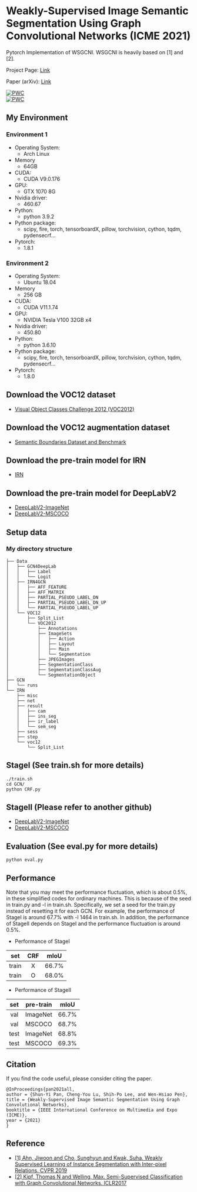 # Weakly-Supervised Image Semantic Segmentation Using Graph Convolutional Networks (ICME 2021)

Pytorch Implementation of WSGCNI. WSGCNI is heavily based on [1] and [2]. 

Project Page: [Link](http://mapl.nctu.edu.tw/WSGCN/)

Paper (arXiv): [Link](https://arxiv.org/abs/2103.16762)

[![PWC](https://img.shields.io/endpoint.svg?url=https://paperswithcode.com/badge/weakly-supervised-image-semantic-segmentation/weakly-supervised-semantic-segmentation-on-1)](https://paperswithcode.com/sota/weakly-supervised-semantic-segmentation-on-1?p=weakly-supervised-image-semantic-segmentation)  
[![PWC](https://img.shields.io/endpoint.svg?url=https://paperswithcode.com/badge/weakly-supervised-image-semantic-segmentation/weakly-supervised-semantic-segmentation-on)](https://paperswithcode.com/sota/weakly-supervised-semantic-segmentation-on?p=weakly-supervised-image-semantic-segmentation)


## My Environment
### Environment 1
- Operating System:
  - Arch Linux
- Memory
  - 64GB
- CUDA:
  - CUDA V9.0.176 
- GPU:
  - GTX 1070 8G
- Nvidia driver:
  - 460.67
- Python:
  - python 3.9.2
- Python package:
  - scipy, fire, torch, tensorboardX, pillow, torchvision, cython, tqdm, pydensecrf...
- Pytorch:
  - 1.8.1
### Environment 2
- Operating System:
  - Ubuntu 18.04  
- Memory
  - 256 GB
- CUDA:
  - CUDA V11.1.74 
- GPU:
  - NVIDIA Tesla V100 32GB x4
- Nvidia driver:
  - 450.80
- Python:
  - python 3.6.10
- Python package:
  - scipy, fire, torch, tensorboardX, pillow, torchvision, cython, tqdm, pydensecrf...
- Pytorch:
  - 1.8.0
 
## Download the VOC12 dataset
- [Visual Object Classes Challenge 2012 (VOC2012)](http://host.robots.ox.ac.uk/pascal/VOC/voc2012/)
## Download the VOC12 augmentation dataset
- [Semantic Boundaries Dataset and Benchmark](https://www.dropbox.com/s/oeu149j8qtbs1x0/SegmentationClassAug.zip?dl=0)
## Download the pre-train model for IRN
- [IRN](https://drive.google.com/drive/u/1/folders/1_-AdHxZHR4_mGY3K_o1P1XNOHKD6Qq_A)
## Download the pre-train model for DeepLabV2
- [DeepLabV2-ImageNet](https://drive.google.com/drive/u/1/folders/1wxJTdFfkqHuPGotu6-oRVW0AxL-z_8gP)
- [DeepLabV2-MSCOCO](https://drive.google.com/drive/u/1/folders/166gMEci-fbmymBmLaKqyNuCfvubJTpHD)

## Setup data
### My directory structure
```
├── Data
│   ├── GCN4DeepLab
│   │   ├── Label
│   │   └── Logit
│   ├── IRN4GCN
│   │   ├── AFF_FEATURE
│   │   ├── AFF_MATRIX
│   │   ├── PARTIAL_PSEUDO_LABEL_DN
│   │   ├── PARTIAL_PSEUDO_LABEL_DN_UP
│   │   └── PARTIAL_PSEUDO_LABEL_UP
│   └── VOC12
│       ├── Split_List
│       └── VOC2012
│           ├── Annotations
│           ├── ImageSets
│           │   ├── Action
│           │   ├── Layout
│           │   ├── Main
│           │   └── Segmentation
│           ├── JPEGImages
│           ├── SegmentationClass
│           ├── SegmentationClassAug
│           └── SegmentationObject
├── GCN
│   └── runs
└── IRN
    ├── misc
    ├── net
    ├── result
    │   ├── cam
    │   ├── ins_seg
    │   ├── ir_label
    │   └── sem_seg
    ├── sess
    ├── step
    └── voc12
        └── Split_List
```

## StageI (See train.sh for more details)
```
./train.sh
cd GCN/
python CRF.py
```
## StageII (Please refer to another github)
- [DeepLabV2-ImageNet](https://github.com/johnnylu305/deeplab-imagenet-pytorch)
- [DeepLabV2-MSCOCO](https://github.com/kazuto1011/deeplab-pytorch)

## Evaluation (See eval.py for more details)
```
python eval.py
```

## Performance
Note that you may meet the performance fluctuation, which is about 0.5%, in these simplified codes for ordinary machines. This is because of the seed in train.py and -l in train.sh. Specifically, we set a seed for the train.py instead of resetting it for each GCN. For example, the performance of StageI is around 67.7% with -l 1464 in train.sh. In addition, the performance of StageII depends on StageI and the performance fluctuation is around 0.5%.
- Performance of StageI


| set      | CRF      | mIoU    |
| :---:    | :---:    |  :---:  |
| train    |X         | 66.7%   |
| train    |O         | 68.0%   |

- Performance of StageII


| set      | pre-train      | mIoU    |
| :---:    | :---:          |  :---:  |
| val     |ImageNet         | 66.7%   |
| val     |MSCOCO           | 68.7%   |
| test    |ImageNet         | 68.8%   |
| test    |MSCOCO           | 69.3%   |

## Citation
If you find the code useful, please consider citing the paper.
```
@InProceedings{pan2021all,
author = {Shun-Yi Pan, Cheng-You Lu, Shih-Po Lee, and Wen-Hsiao Pen},
title = {Weakly-Supervised Image Semantic Segmentation Using Graph Convolutional Networks},
booktitle = {IEEE International Conference on Multimedia and Expo (ICME)},
year = {2021}
}
```

## Reference
- [[1] Ahn, Jiwoon and Cho, Sunghyun and Kwak, Suha. Weakly Supervised Learning of Instance Segmentation with Inter-pixel Relations. CVPR 2019](https://github.com/jiwoon-ahn/irn)
- [[2] Kipf, Thomas N and Welling, Max. Semi-Supervised Classification with Graph Convolutional Networks. ICLR2017](https://github.com/tkipf/pygcn)



